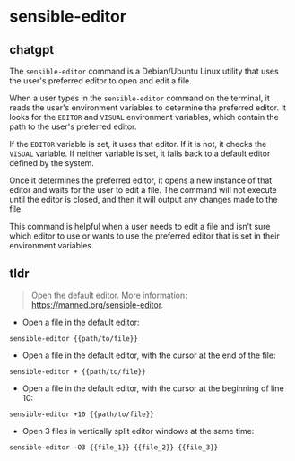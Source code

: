 # sensible-editor 
## chatgpt 
The `sensible-editor` command is a Debian/Ubuntu Linux utility that uses the user's preferred editor to open and edit a file. 

When a user types in the `sensible-editor` command on the terminal, it reads the user's environment variables to determine the preferred editor. It looks for the `EDITOR` and `VISUAL` environment variables, which contain the path to the user's preferred editor. 

If the `EDITOR` variable is set, it uses that editor. If it is not, it checks the `VISUAL` variable. If neither variable is set, it falls back to a default editor defined by the system. 

Once it determines the preferred editor, it opens a new instance of that editor and waits for the user to edit a file. The command will not execute until the editor is closed, and then it will output any changes made to the file. 

This command is helpful when a user needs to edit a file and isn't sure which editor to use or wants to use the preferred editor that is set in their environment variables. 

## tldr 
 
> Open the default editor.
> More information: <https://manned.org/sensible-editor>.

- Open a file in the default editor:

`sensible-editor {{path/to/file}}`

- Open a file in the default editor, with the cursor at the end of the file:

`sensible-editor + {{path/to/file}}`

- Open a file in the default editor, with the cursor at the beginning of line 10:

`sensible-editor +10 {{path/to/file}}`

- Open 3 files in vertically split editor windows at the same time:

`sensible-editor -O3 {{file_1}} {{file_2}} {{file_3}}`
